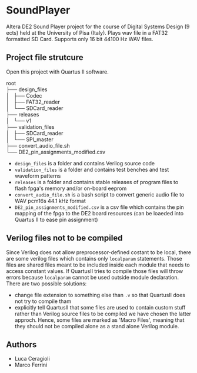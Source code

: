 # SoundPlayer
Altera DE2 Sound Player project for the course of Digital Systems Design (9 ects) held at the University of Pisa (Italy).
Plays wav file in a FAT32 formatted SD Card. Supports only 16 bit 44100 Hz WAV files.

## Project file strutcure
Open this project with Quartus II software.

root  
├── design_files  
│   ├── Codec  
│   ├── FAT32_reader  
│   └── SDCard_reader  
├── releases  
│   └── v1  
├── validation_files  
│   ├── SDCard_reader  
│   └── SPI_master  
├── convert_audio_file.sh  
└── DE2_pin_assignments_modified.csv  

- `design_files` is a folder and contains Verilog source code
- `validation_files` is a folder and contains test benches and test waveform patterns
- `releases` is a folder and contains stable releases of program files to flash fpga's memory and/or on-board eeprom
- `convert_audio_file.sh` is a bash script to convert generic audio file to WAV pcm16s 44.1 kHz format
- `DE2_pin_assignments_modified.csv` is a csv file which contains the pin mapping of the fpga to the DE2 board resources (can be loaeded into Quartus II to ease pin assignment)

## Verilog files not to be compiled
Since Verilog does not allow preprocessor-defined costant to be local, there are some verilog files which contains only `localparam` statements.
Those files are shared files meant to be included inside each module that needs to access constant values.
If QuartusII tries to compile those files will throw errors because `localparam` cannot be used outside module declaration.  
There are two possible solutions:
- change file extension to something else than `.v` so that QuartusII does not try to compile tham
- explicitly tell QuartusII that some files are used to contain custom stuff rather than Verilog source files to be compiled
we have chosen the latter approch. Hence, some files are marked as 'Macro Files', meaning that they should not be compiled alone as a stand alone Verilog module.

## Authors
- Luca Ceragioli
- Marco Ferrini
